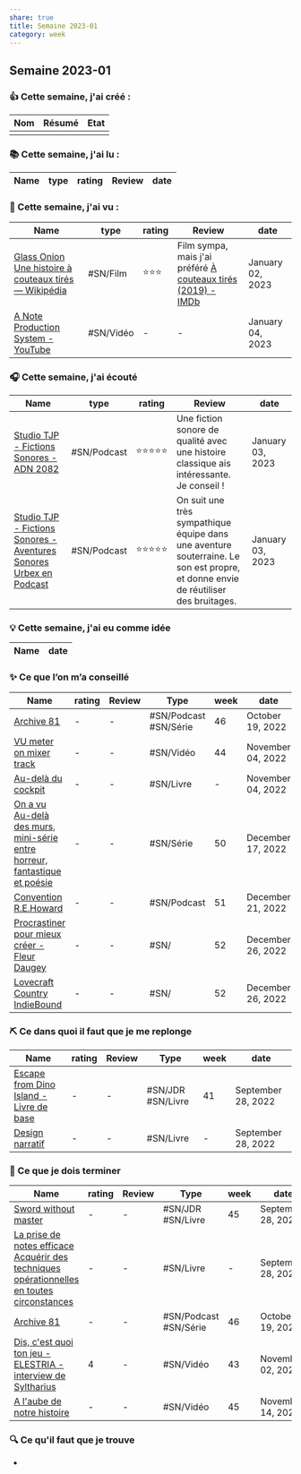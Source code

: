 ```yaml
---
share: true 
title: Semaine 2023-01
category: week
---
```


## Semaine 2023-01

### 👍 **Cette semaine, j'ai créé :**

| Nom | Résumé | Etat | 
| --- | ------ | ---- |
|     |        |      |

### 📚 Cette semaine, j'ai lu :

| Name | type | rating | Review | date |
| ---- | ---- | ------ | ------ | ---- |


### 🍿 Cette semaine, j'ai vu :

| Name                                                                                                                                                | type      | rating | Review                                                           | date             |
| --------------------------------------------------------------------------------------------------------------------------------------------------- | --------- | ------ | ---------------------------------------------------------------- | ---------------- |
| [Glass Onion  Une histoire à couteaux tirés — Wikipédia](../source/Glass%20Onion%20%20Une%20histoire%20%C3%A0%20couteaux%20tir%C3%A9s%20%E2%80%94%20Wikip%C3%A9dia.md) | #SN/Film  | ⭐⭐⭐    | Film sympa, mais j'ai préféré [À couteaux tirés (2019) - IMDb](%C3%80%20couteaux%20tir%C3%A9s%20(2019)%20-%20IMDb.md) | January 02, 2023 |
| [A Note Production System - YouTube](../source/A%20Note%20Production%20System%20-%20YouTube.md)                                        | #SN/Vidéo | \-     | \-                                                               | January 04, 2023 |


### 🎧 Cette semaine, j'ai écouté

| Name                                                                                                                                                                           | type        | rating | Review                                                                                                                            | date             |
| ------------------------------------------------------------------------------------------------------------------------------------------------------------------------------ | ----------- | ------ | --------------------------------------------------------------------------------------------------------------------------------- | ---------------- |
| [Studio TJP - Fictions Sonores - ADN 2082](../source/Studio%20TJP%20-%20Fictions%20Sonores%20-%20ADN%202082.md)                                                     | #SN/Podcast | ⭐⭐⭐⭐⭐  | Une fiction sonore de qualité avec une histoire classique ais intéressante. Je conseil !                                          | January 03, 2023 |
| [Studio TJP - Fictions Sonores - Aventures Sonores Urbex en Podcast](../source/Studio%20TJP%20-%20Fictions%20Sonores%20-%20Aventures%20Sonores%20Urbex%20en%20Podcast.md) | #SN/Podcast | ⭐⭐⭐⭐⭐  | On suit une très sympathique équipe dans une aventure souterraine. Le son est propre, et donne envie de réutiliser des bruitages. | January 03, 2023 |


### 💡 Cette semaine, j'ai eu comme idée

| Name | date |
| ---- | ---- |


### ✨ Ce que l’on m’a conseillé

| Name                                                                                                                                                                            | rating | Review | Type                  | week | date              |
| ------------------------------------------------------------------------------------------------------------------------------------------------------------------------------- | ------ | ------ | --------------------- | ---- | ----------------- |
| [Archive 81](../source/Archive%2081.md)                                                                                                                    | \-     | \-     | #SN/Podcast #SN/Série | 46   | October 19, 2022  |
| [VU meter on mixer track](../source/VU%20meter%20on%20mixer%20track.md)                                                                                          | \-     | \-     | #SN/Vidéo             | 44   | November 04, 2022 |
| [Au-delà du cockpit](Au-del%C3%A0%20du%20cockpit.md)                                                                                                    | \-     | \-     | #SN/Livre             | \-   | November 04, 2022 |
| [On a vu Au-delà des murs, mini-série entre horreur, fantastique et poésie](../source/On%20a%20vu%20Au-del%C3%A0%20des%20murs,%20mini-s%C3%A9rie%20entre%20horreur,%20fantastique%20et%20po%C3%A9sie.md) | \-     | \-     | #SN/Série             | 50   | December 17, 2022 |
| [Convention R.E.Howard](../source/Convention%20R.E.Howard.md)                                                                                                         | \-     | \-     | #SN/Podcast           | 51   | December 21, 2022 |
| [Procrastiner pour mieux créer - Fleur Daugey](../source/Procrastiner%20pour%20mieux%20cr%C3%A9er%20-%20Fleur%20Daugey.md)                                                           | \-     | \-     | #SN/                  | 52   | December 26, 2022 |
| [Lovecraft Country  IndieBound](../source/Lovecraft%20Country%20%20IndieBound.md)                                                                                         | \-     | \-     | #SN/                  | 52   | December 26, 2022 |


### ⛏️ Ce dans quoi il faut que je me replonge

| Name                                                                                                                   | rating | Review | Type              | week | date               |
| ---------------------------------------------------------------------------------------------------------------------- | ------ | ------ | ----------------- | ---- | ------------------ |
| [Escape from Dino Island - Livre de base](Escape%20from%20Dino%20Island%20-%20Livre%20de%20base.md) | \-     | \-     | #SN/JDR #SN/Livre | 41   | September 28, 2022 |
| [Design narratif](Design%20narratif.md)                                                 | \-     | \-     | #SN/Livre         | \-   | September 28, 2022 |

### 🏁 Ce que je dois terminer

| Name                                                                                                                                                                                                                         | rating | Review | Type                  | week | date               |
| ---------------------------------------------------------------------------------------------------------------------------------------------------------------------------------------------------------------------------- | ------ | ------ | --------------------- | ---- | ------------------ |
| [Sword without master](../source/Sword%20without%20master.md)                                                                                                                                                   | \-     | \-     | #SN/JDR #SN/Livre     | 45   | September 28, 2022 |
| [La prise de notes efficace Acquérir des techniques opérationnelles en toutes circonstances](La%20prise%20de%20notes%20efficace%20Acqu%C3%A9rir%20des%20techniques%20op%C3%A9rationnelles%20en%20toutes%20circonstances.md) | \-     | \-     | #SN/Livre             | \-   | September 28, 2022 |
| [Archive 81](../source/Archive%2081.md)                                                                                                                                                                 | \-     | \-     | #SN/Podcast #SN/Série | 46   | October 19, 2022   |
| [Dis, c'est quoi ton jeu - ELESTRIA - interview de Syltharius](../source/Dis,%20c'est%20quoi%20ton%20jeu%20-%20ELESTRIA%20-%20interview%20de%20Syltharius.md)                                                             | 4      | \-     | #SN/Vidéo             | 43   | November 02, 2022  |
| [A l'aube de notre histoire](../source/A%20l'aube%20de%20notre%20histoire.md)                                                                                                                                 | \-     | \-     | #SN/Vidéo             | 45   | November 14, 2022  |


### 🔍 Ce qu'il faut que je trouve
- 